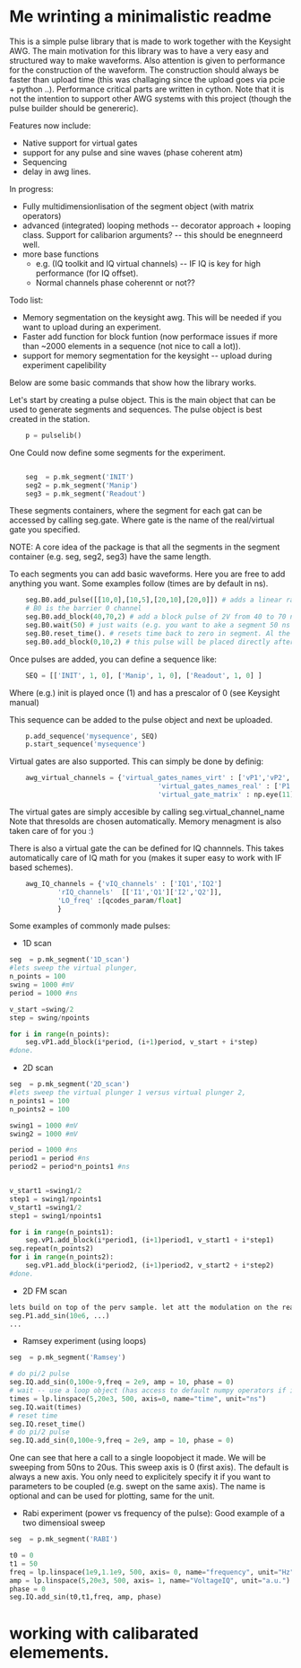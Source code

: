 # Me wrinting a minimalistic readme

This is a simple pulse library that is made to work together with the Keysight AWG. The main motivation for this library was to have a very easy and structured way to make waveforms. Also attention is given to performance for the construction of the waveform. The construction should always be faster than upload time (this was challaging since the upload goes via pcie + python ..). Performance critical parts are written in cython. Note that it is not the intention to support other AWG systems with this project (though the pulse builder should be genereric).

Features now include:
* Native support for virtual gates
* support for any pulse and sine waves (phase coherent atm)
* Sequencing
* delay in awg lines.

In progress:
* Fully multidimensionlisation of the segment object (with matrix operators)
* advanced (integrated) looping methods -- decorator approach + looping class. Support for calibarion arguments? -- this should be enegnneerd well.
* more base functions
	* e.g. (IQ toolkit and IQ virtual channels) -- IF IQ is key for high performance (for IQ offset).
	* Normal channels phase coherennt or not??
	
Todo list:
* Memory segmentation on the keysight awg. This will be needed if you want to upload during an experiment.
* Faster add function for block funtion (now performace issues if more than ~2000 elements in a sequence (not nice to call a lot)).
* support for memory segmentation for the keysight -- upload during experiment capelibility

Below are some basic commands that show how the library works. 

Let's start by creating a pulse object. This is the main object that can be used to generate segments and sequences. The pulse object is best created in the station.
```python
	p = pulselib()
```

One Could now define some segments for the experiment.
```python

	seg  = p.mk_segment('INIT')
	seg2 = p.mk_segment('Manip')
	seg3 = p.mk_segment('Readout')
```
These segments containers, where the segment for each gat can be accessed by calling seg.gate. Where gate is the name of the real/virtual gate you specified.

NOTE: A core idea of the package is that all the segments in the segment container (e.g. seg, seg2, seg3) have the same length.

To each segments you can add basic waveforms. Here you are free to add anything you want. 
Some examples follow (times are by default in ns).
```python
	seg.B0.add_pulse([[10,0],[10,5],[20,10],[20,0]]) # adds a linear ramp from 10 to 20 ns with amplitude of 5 to 10.
	# B0 is the barrier 0 channel
	seg.B0.add_block(40,70,2) # add a block pulse of 2V from 40 to 70 ns, to whaterver waveform is already there
	seg.B0.wait(50) # just waits (e.g. you want to ake a segment 50 ns longer)
	seg.B0.reset_time(). # resets time back to zero in segment. Al the commannds we run before will be put at a negative time.
	seg.B0.add_block(0,10,2) # this pulse will be placed directly after the wait()
```

Once pulses are added, you can define a sequence like:
```python
	SEQ = [['INIT', 1, 0], ['Manip', 1, 0], ['Readout', 1, 0] ]
```
Where (e.g.) init is played once (1) and has a prescalor of 0 (see Keysight manual) 

This sequence can be added to the pulse object and next be uploaded.
```python
	p.add_sequence('mysequence', SEQ)
	p.start_sequence('mysequence')
```

Virtual gates are also supported. This can simply be done by definig:
```python
	awg_virtual_channels = {'virtual_gates_names_virt' : ['vP1','vP2','vP3','vP4','vP5','vB0','vB1','vB2','vB3','vB4','vB5'],
									 'virtual_gates_names_real' : ['P1','P2','P3','P4','P5','B0','B1','B2','B3','B4','B5'],
									 'virtual_gate_matrix' : np.eye(11)}
```
The virtual gates are simply accesible by calling seg.virtual_channel_name
Note that thresolds are chosen automatically. Memory menagment is also taken care of for you  :)

There is also a virtual gate the can be defined for IQ channnels. This takes automatically care of IQ math for you (makes it super easy to work with IF based schemes). 
```python
	awg_IQ_channels = {'vIQ_channels' : ['IQ1','IQ2']
			'rIQ_channels'	[['I1','Q1']['I2','Q2']],
			'LO_freq' :[qcodes_param/float]
			}
```

Some examples of commonly made pulses:
* 1D scan
```python
seg  = p.mk_segment('1D_scan')
#lets sweep the virtual plunger,
n_points = 100
swing = 1000 #mV
period = 1000 #ns

v_start =swing/2
step = swing/npoints

for i in range(n_points):
	seg.vP1.add_block(i*period, (i+1)period, v_start + i*step)
#done.
```
* 2D scan
```python
seg  = p.mk_segment('2D_scan')
#lets sweep the virtual plunger 1 versus virtual plunger 2,
n_points1 = 100
n_points2 = 100

swing1 = 1000 #mV
swing2 = 1000 #mV

period = 1000 #ns
period1 = period #ns
period2 = period*n_points1 #ns


v_start1 =swing1/2
step1 = swing1/npoints1
v_start1 =swing1/2
step1 = swing1/npoints1

for i in range(n_points1):
	seg.vP1.add_block(i*period1, (i+1)period1, v_start1 + i*step1)
seg.repeat(n_points2)
for i in range(n_points2):
	seg.vP1.add_block(i*period2, (i+1)period2, v_start2 + i*step2)
#done.
```
* 2D FM scan
```python
lets build on top of the perv sample. let att the modulation on the real plungers (1 and 2) and barrier (2).
seg.P1.add_sin(10e6, ...)
...

```
* Ramsey experiment (using loops)
```python
seg  = p.mk_segment('Ramsey')

# do pi/2 pulse
seg.IQ.add_sin(0,100e-9,freq = 2e9, amp = 10, phase = 0)
# wait -- use a loop object (has access to default numpy operators if it is numerical)
times = lp.linspace(5,20e3, 500, axis=0, name="time", unit="ns")
seg.IQ.wait(times)
# reset time
seg.IQ.reset_time()
# do pi/2 pulse
seg.IQ.add_sin(0,100e-9,freq = 2e9, amp = 10, phase = 0)
```
One can see that here a call to a single loopobject it made. We will be sweeping from 50ns to 20us. This sweep axis is 0 (first axis). The default is always a new axis. You only need to explicitely specify it if you want to parameters to be coupled (e.g. swept on the same axis). The name is optional and can be used for plotting, same for the unit.

* Rabi experiment (power vs frequency of the pulse): Good example of a two dimensioal sweep
```python
seg  = p.mk_segment('RABI')

t0 = 0
t1 = 50
freq = lp.linspace(1e9,1.1e9, 500, axis= 0, name="frequency", unit="Hz")
amp = lp.linspace(5,20e3, 500, axis= 1, name="VoltageIQ", unit="a.u.")
phase = 0
seg.IQ.add_sin(t0,t1,freq, amp, phase)
```

# working with calibarated elemements.
